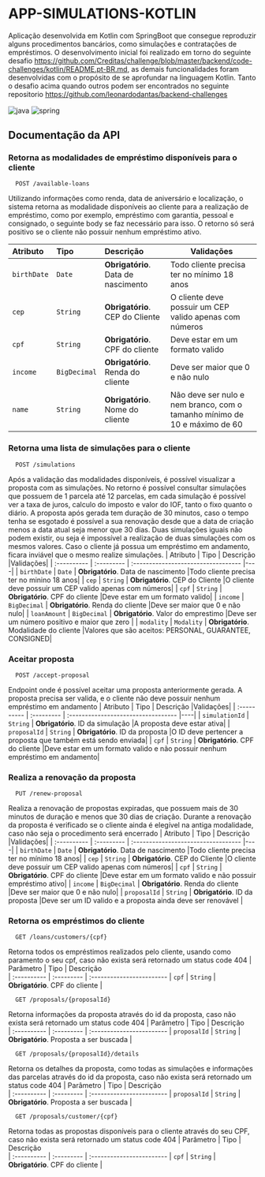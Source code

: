 # APP-SIMULATIONS-KOTLIN

Aplicação desenvolvida em Kotlin com SpringBoot que consegue reproduzir alguns procedimentos bancários, como simulações
e contratações de empréstimos. O desenvolvimento inicial foi realizado em torno do seguinte desafio
https://github.com/Creditas/challenge/blob/master/backend/code-challenges/kotlin/README.pt-BR.md, as demais funcionalidades foram desenvolvidas
com o propósito de se aprofundar na linguagem Kotlin. Tanto o desafio acima quando outros podem ser encontrados no seguinte repositorio
https://github.com/leonardodantas/backend-challenges

<div style="display: inline_block">

  <img align="center" alt="java" src="https://img.shields.io/badge/kotlin-%230095D5.svg?style=for-the-badge&logo=kotlin&logoColor=white" />
  <img align="center" alt="spring" src="https://img.shields.io/badge/Spring-6DB33F?style=for-the-badge&logo=spring&logoColor=white" />
</div>

## Documentação da API

### Retorna as modalidades de empréstimo disponíveis para o cliente

```
  POST /available-loans
```
Utilizando informações como renda, data de aniversário e localização, o sistema retorna 
as modalidade disponíveis ao cliente para a realização de empréstimo, como por exemplo,
empréstimo com garantia, pessoal e consignado, o seguinte body se faz necessário para isso. O retorno só será
positivo se o cliente não possuir nenhum empréstimo ativo.

| Atributo   | Tipo       | Descrição                           |Validações|
| :---------- | :--------- | :---------------------------------- |----|
| `birthDate` | `Date` | **Obrigatório**. Data de nascimento |Todo cliente precisa ter no mínimo 18 anos|
| `cep` | `String` | **Obrigatório**. CEP do Cliente |O cliente deve possuir um CEP valido apenas com números|
| `cpf` | `String` | **Obrigatório**. CPF do cliente |Deve estar em um formato valido|
| `income` | `BigDecimal` | **Obrigatório**. Renda do cliente |Deve ser maior que 0 e não nulo|
| `name` | `String` | **Obrigatório**. Nome do cliente |Não deve ser nulo e nem branco, com o tamanho mínimo de 10 e máximo de 60 |

### Retorna uma lista de simulações para o cliente

```
  POST /simulations
```

Após a validação das modalidades disponíveis, é possível visualizar a proposta com as simulações. No retorno é possível consultar simulações que possuem de 1 parcela até 12 parcelas,
em cada simulação é possível ver a taxa de juros, calculo do imposto e valor do IOF, tanto o fixo quanto o diário. A proposta após gerada tem duração de 30 minutos, caso o tempo tenha se esgotado é possível a sua renovação desde que a data de criação menos a data atual seja menor que 30 dias. Duas simulações iguais não podem existir, ou seja
é impossível a realização de duas simulações com os mesmos valores. Caso o cliente já possua um empréstimo em andamento, ficara inviável 
que o mesmo realize simulações.
| Atributo   | Tipo       | Descrição                           |Validações|
| :---------- | :--------- | :---------------------------------- |----|
| `birthDate` | `Date` | **Obrigatório**. Data de nascimento |Todo cliente precisa ter no minino 18 anos|
| `cep` | `String` | **Obrigatório**. CEP do Cliente |O cliente deve possuir um CEP valido apenas com números|
| `cpf` | `String` | **Obrigatório**. CPF do cliente |Deve estar em um formato valido|
| `income` | `BigDecimal` | **Obrigatório**. Renda do cliente |Deve ser maior que 0 e não nulo|
| `loanAmount` | `BigDecimal` | **Obrigatório**. Valor do emprestimo |Deve ser um número positivo e maior que zero |
| `modality` | `Modality` | **Obrigatório**. Modalidade do cliente |Valores que são aceitos: PERSONAL, GUARANTEE, CONSIGNED|

### Aceitar proposta

```
  POST /accept-proposal
```

Endpoint onde é possível aceitar uma proposta anteriormente gerada. A proposta precisa ser valida, e o cliente não deve possuir nenhum
empréstimo em andamento
| Atributo   | Tipo       | Descrição                           |Validações|
| :---------- | :--------- | :---------------------------------- |----|
| `simulationId` | `String` | **Obrigatório**. ID da simulação |A proposta deve estar ativa|
| `proposalId` | `String` | **Obrigatório**. ID da proposta |O ID deve pertencer a proposta que também está sendo enviada|
| `cpf` | `String` | **Obrigatório**. CPF do cliente |Deve estar em um formato valido e não possuir nenhum empréstimo em andamento|

### Realiza a renovação da proposta

```
  PUT /renew-proposal
```
Realiza a renovação de propostas expiradas, que possuem mais de 30 minutos de duração e menos que 30 dias de criação. Durante a renovação da
proposta é verificado se o cliente ainda é elegível na antiga modalidade, caso não seja o procedimento será encerrado
| Atributo   | Tipo       | Descrição                           |Validações|
| :---------- | :--------- | :---------------------------------- |----|
| `birthDate` | `Date` | **Obrigatório**. Data de nascimento |Todo cliente precisa ter no mínimo 18 anos|
| `cep` | `String` | **Obrigatório**. CEP do Cliente |O cliente deve possuir um CEP valido apenas com números|
| `cpf` | `String` | **Obrigatório**. CPF do cliente |Deve estar em um formato valido e não possuir empréstimo ativo|
| `income` | `BigDecimal` | **Obrigatório**. Renda do cliente |Deve ser maior que 0 e não nulo|
| `proposalId` | `String` | **Obrigatório**. ID da proposta |Deve ser um ID valido e a proposta ainda deve ser renovável |

### Retorna os empréstimos do cliente

```
  GET /loans/customers/{cpf}
```

Retorna todos os empréstimos realizados pelo cliente, usando como paramento o seu cpf, caso não exista será retornado 
um status code 404
| Parâmetro   | Tipo       | Descrição                           
| :---------- | :--------- | :------------------------ 
| `cpf` | `String` | **Obrigatório**. CPF do cliente |


```
  GET /proposals/{proposalId}
```

Retorna informações da proposta através do id da proposta, caso não exista será retornado 
um status code 404
| Parâmetro   | Tipo       | Descrição                           
| :---------- | :--------- | :------------------------ 
| `proposalId` | `String` | **Obrigatório**. Proposta a ser buscada |

```
  GET /proposals/{proposalId}/details
```

Retorna os detalhes da proposta, como todas as simulações e informações das parcelas através do id da proposta, caso não exista será retornado 
um status code 404
| Parâmetro   | Tipo       | Descrição                           
| :---------- | :--------- | :------------------------ 
| `proposalId` | `String` | **Obrigatório**. Proposta a ser buscada |

```
  GET /proposals/customer/{cpf}
```

Retorna todas as propostas disponíveis para o cliente através do seu CPF, caso não exista será retornado 
um status code 404
| Parâmetro   | Tipo       | Descrição                           
| :---------- | :--------- | :------------------------ 
| `cpf` | `String` | **Obrigatório**. CPF do cliente |

